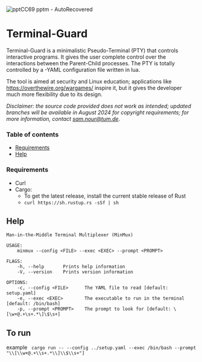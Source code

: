 ![pptCC69 pptm  -  AutoRecovered](https://github.com/SamNour/Terminal-Guard/assets/96638051/62c5289a-6e46-477b-9505-e1a320ceae2e)


# Terminal-Guard
Terminal-Guard is a minimalistic Pseudo-Terminal (PTY) that controls interactive programs. It gives the user complete control over the interactions between the Parent-Child processes. The PTY is totally controlled by a -YAML configuration file written in lua.

The tool is aimed at security and Linux education; applications like https://overthewire.org/wargames/ inspire it, but it gives the developer much more flexibility due to its design.

*Disclaimer: the source code provided does not work as intended; updated branches will be available in August 2024 for copyright requirements; for more information, contact sam.nour@tum.de*.


### Table of contents  
- [Requirements](#requirements)
 - [Help](#help) 


### Requirements
- Curl
- Cargo:
	-  To get the latest release, install the current stable release of Rust
	- ``curl https://sh.rustup.rs -sSf | sh``


## Help
```$ cargo run -- --help
Man-in-the-Middle Terminal Multiplexer (MinMux) 

USAGE:
    minmux --config <FILE> --exec <EXEC> --prompt <PROMPT>

FLAGS:
    -h, --help       Prints help information
    -V, --version    Prints version information

OPTIONS:
    -c, --config <FILE>      The YAML file to read [default: setup.yaml]
    -e, --exec <EXEC>        The executable to run in the terminal [default: /bin/bash]
    -p, --prompt <PROMPT>    The prompt to look for [default: \[\w+@.+\s+.*\]\$\s+]

```

## To run
example
``` cargo run -- --config ../setup.yaml --exec /bin/bash --prompt "\\[\\w+@.+\\s+.*\\]\\$\\s+"]```
